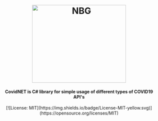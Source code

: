 <h1 align="center">
  <br>
  <a"><img src="https://s3.xopic.de/openwho-public/channels/7fSc4JEBeO9H0P4b8d1Cfq/logo_v1.png" alt="NBG" height="250" width="300"></a>
</h1>
   
<h4 align="center">CovidNET is C# library for simple usage of different types of COVID19 API's</h4>

<p align="center">
   [![License: MIT](https://img.shields.io/badge/License-MIT-yellow.svg)](https://opensource.org/licenses/MIT)
</p>




